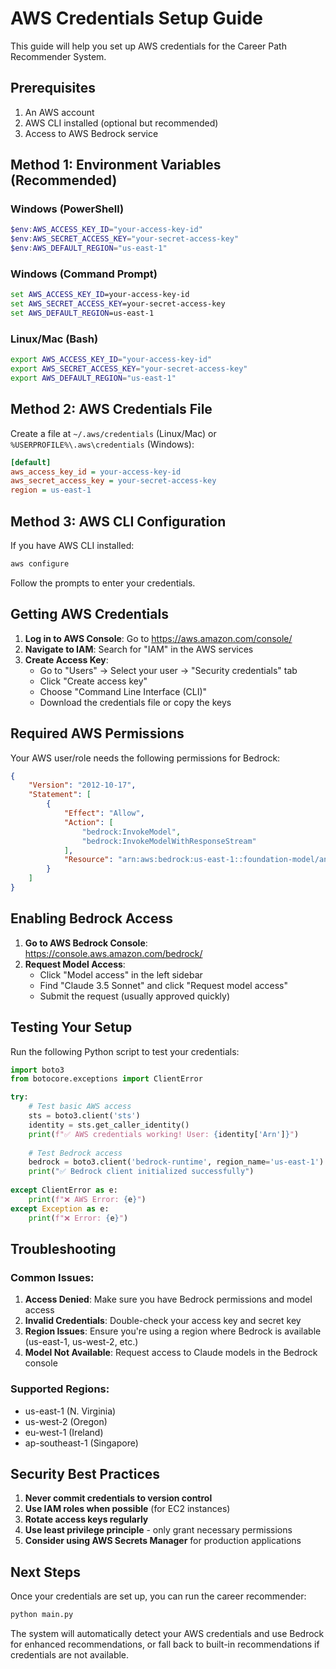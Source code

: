 # AWS Credentials Setup Guide

This guide will help you set up AWS credentials for the Career Path Recommender System.

## Prerequisites

1. An AWS account
2. AWS CLI installed (optional but recommended)
3. Access to AWS Bedrock service

## Method 1: Environment Variables (Recommended)

### Windows (PowerShell)
```powershell
$env:AWS_ACCESS_KEY_ID="your-access-key-id"
$env:AWS_SECRET_ACCESS_KEY="your-secret-access-key"
$env:AWS_DEFAULT_REGION="us-east-1"
```

### Windows (Command Prompt)
```cmd
set AWS_ACCESS_KEY_ID=your-access-key-id
set AWS_SECRET_ACCESS_KEY=your-secret-access-key
set AWS_DEFAULT_REGION=us-east-1
```

### Linux/Mac (Bash)
```bash
export AWS_ACCESS_KEY_ID="your-access-key-id"
export AWS_SECRET_ACCESS_KEY="your-secret-access-key"
export AWS_DEFAULT_REGION="us-east-1"
```

## Method 2: AWS Credentials File

Create a file at `~/.aws/credentials` (Linux/Mac) or `%USERPROFILE%\.aws\credentials` (Windows):

```ini
[default]
aws_access_key_id = your-access-key-id
aws_secret_access_key = your-secret-access-key
region = us-east-1
```

## Method 3: AWS CLI Configuration

If you have AWS CLI installed:

```bash
aws configure
```

Follow the prompts to enter your credentials.

## Getting AWS Credentials

1. **Log in to AWS Console**: Go to https://aws.amazon.com/console/
2. **Navigate to IAM**: Search for "IAM" in the AWS services
3. **Create Access Key**:
   - Go to "Users" → Select your user → "Security credentials" tab
   - Click "Create access key"
   - Choose "Command Line Interface (CLI)"
   - Download the credentials file or copy the keys

## Required AWS Permissions

Your AWS user/role needs the following permissions for Bedrock:

```json
{
    "Version": "2012-10-17",
    "Statement": [
        {
            "Effect": "Allow",
            "Action": [
                "bedrock:InvokeModel",
                "bedrock:InvokeModelWithResponseStream"
            ],
            "Resource": "arn:aws:bedrock:us-east-1::foundation-model/anthropic.claude-3-5-sonnet-20241022-v2:0"
        }
    ]
}
```

## Enabling Bedrock Access

1. **Go to AWS Bedrock Console**: https://console.aws.amazon.com/bedrock/
2. **Request Model Access**:
   - Click "Model access" in the left sidebar
   - Find "Claude 3.5 Sonnet" and click "Request model access"
   - Submit the request (usually approved quickly)

## Testing Your Setup

Run the following Python script to test your credentials:

```python
import boto3
from botocore.exceptions import ClientError

try:
    # Test basic AWS access
    sts = boto3.client('sts')
    identity = sts.get_caller_identity()
    print(f"✅ AWS credentials working! User: {identity['Arn']}")
    
    # Test Bedrock access
    bedrock = boto3.client('bedrock-runtime', region_name='us-east-1')
    print("✅ Bedrock client initialized successfully")
    
except ClientError as e:
    print(f"❌ AWS Error: {e}")
except Exception as e:
    print(f"❌ Error: {e}")
```

## Troubleshooting

### Common Issues:

1. **Access Denied**: Make sure you have Bedrock permissions and model access
2. **Invalid Credentials**: Double-check your access key and secret key
3. **Region Issues**: Ensure you're using a region where Bedrock is available (us-east-1, us-west-2, etc.)
4. **Model Not Available**: Request access to Claude models in the Bedrock console

### Supported Regions:
- us-east-1 (N. Virginia)
- us-west-2 (Oregon)
- eu-west-1 (Ireland)
- ap-southeast-1 (Singapore)

## Security Best Practices

1. **Never commit credentials to version control**
2. **Use IAM roles when possible** (for EC2 instances)
3. **Rotate access keys regularly**
4. **Use least privilege principle** - only grant necessary permissions
5. **Consider using AWS Secrets Manager** for production applications

## Next Steps

Once your credentials are set up, you can run the career recommender:

```bash
python main.py
```

The system will automatically detect your AWS credentials and use Bedrock for enhanced recommendations, or fall back to built-in recommendations if credentials are not available.
